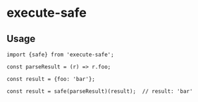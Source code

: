 # execute-safe

## Usage
```
import {safe} from 'execute-safe';

const parseResult = (r) => r.foo;

const result = {foo: 'bar'};

const result = safe(parseResult)(result);  // result: 'bar'
```
